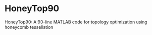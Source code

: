 # HoneyTop90
HoneyTop90: A 90-line MATLAB code for topology optimization using honeycomb tessellation

